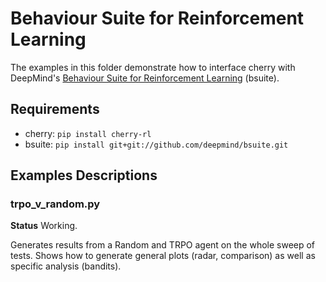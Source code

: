 # Behaviour Suite for Reinforcement Learning

The examples in this folder demonstrate how to interface cherry with DeepMind's [Behaviour Suite for Reinforcement Learning](https://github.com/deepmind/bsuite) (bsuite).

## Requirements

* cherry: `pip install cherry-rl`
* bsuite: `pip install git+git://github.com/deepmind/bsuite.git`

## Examples Descriptions

### trpo_v_random.py

**Status** Working.

Generates results from a Random and TRPO agent on the whole sweep of tests.
Shows how to generate general plots (radar, comparison) as well as specific analysis (bandits).
